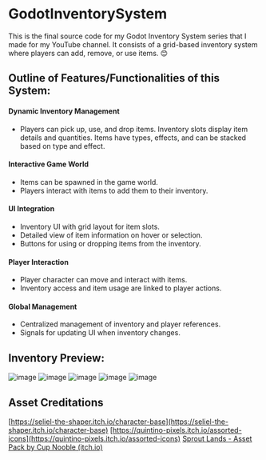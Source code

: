 # GodotInventorySystem
This is the final source code for my Godot Inventory System series that I made for my YouTube channel. It consists of a grid-based inventory system where players can add, remove, or use items. 😊

## Outline of Features/Functionalities of this System:
#### Dynamic Inventory Management
- Players can pick up, use, and drop items.
 Inventory slots display item details and quantities.
 Items have types, effects, and can be stacked based on type and effect.

#### Interactive Game World
- Items can be spawned in the game world.
- Players interact with items to add them to their inventory.

#### UI Integration
-  Inventory UI with grid layout for item slots.
- Detailed view of item information on hover or selection.
- Buttons for using or dropping items from the inventory.

#### Player Interaction
- Player character can move and interact with items.
- Inventory access and item usage are linked to player actions.
  
#### Global Management
- Centralized management of inventory and player references.
- Signals for updating UI when inventory changes.

## Inventory Preview:
![image](https://github.com/christinec-dev/GodotInventorySystem/assets/87696858/d0c0023f-ce75-4e65-8d2b-93ce11953df3)
![image](https://github.com/christinec-dev/GodotInventorySystem/assets/87696858/6a63bf91-5dbb-4a6f-9b9a-2d1462ee521a)
![image](https://github.com/christinec-dev/GodotInventorySystem/assets/87696858/6b47e640-0f8c-4399-98b1-6c27abf3004b)
![image](https://github.com/christinec-dev/GodotInventorySystem/assets/87696858/a623b0b9-a55a-4da0-9449-9e425cfe46da)
![image](https://github.com/christinec-dev/GodotInventorySystem/assets/87696858/0615ede6-2af9-4a21-aaca-c41c87add9c2)

## Asset Creditations
[https://seliel-the-shaper.itch.io/character-base](https://seliel-the-shaper.itch.io/character-base)
[https://quintino-pixels.itch.io/assorted-icons](https://quintino-pixels.itch.io/assorted-icons)
[Sprout Lands - Asset Pack by Cup Nooble (itch.io)](https://cupnooble.itch.io/sprout-lands-asset-pack)
